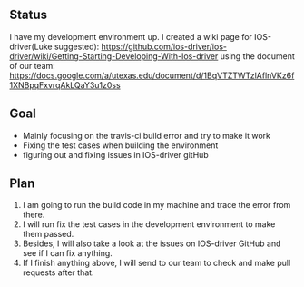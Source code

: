 ## Status

I have my development environment up.
I created a wiki page for IOS-driver(Luke suggested): https://github.com/ios-driver/ios-driver/wiki/Getting-Starting-Developing-With-Ios-driver
using the document of our team: https://docs.google.com/a/utexas.edu/document/d/1BqVTZTWTzlAflnVKz6f1XNBpqFxvrqAkLQaY3u1z0ss 

## Goal

* Mainly focusing on the travis-ci build error and try to make it work
* Fixing the test cases when building the environment
* figuring out and fixing issues in IOS-driver gitHub

## Plan

1. I am going to run the build code in my machine and trace the error from there.
1. I will run fix the test cases in the development environment to make them passed.
1. Besides, I will also take a look at the issues on IOS-driver GitHub and see if I can fix anything.
1. If I finish anything above, I will send to our team to check and make pull requests after that.
